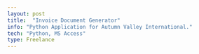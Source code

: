 ```yaml
---
layout: post
title:  "Invoice Document Generator"
info: "Python Application for Autumn Valley International."
tech: "Python, MS Access"
type: Freelance
---
```

